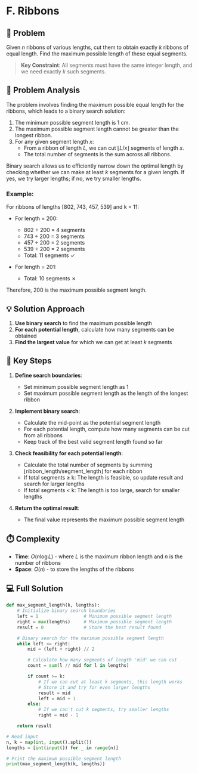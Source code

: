 # F. Ribbons

## 📝 Problem

Given $n$ ribbons of various lengths, cut them to obtain exactly $k$ ribbons of equal length. Find the maximum possible length of these equal segments.

> **Key Constraint**: All segments must have the same integer length, and we need exactly $k$ such segments.

## 🧠 Problem Analysis

The problem involves finding the maximum possible equal length for the ribbons, which leads to a binary search solution:

1. The minimum possible segment length is 1 cm.
2. The maximum possible segment length cannot be greater than the longest ribbon.
3. For any given segment length $x$:
   - From a ribbon of length $L$, we can cut $\lfloor L/x \rfloor$ segments of length $x$.
   - The total number of segments is the sum across all ribbons.

Binary search allows us to efficiently narrow down the optimal length by checking whether we can make at least $k$ segments for a given length. If yes, we try larger lengths; if no, we try smaller lengths.

### Example:

For ribbons of lengths [802, 743, 457, 539] and k = 11:

- For length = 200:

  - 802 ÷ 200 = 4 segments
  - 743 ÷ 200 = 3 segments
  - 457 ÷ 200 = 2 segments
  - 539 ÷ 200 = 2 segments
  - Total: 11 segments ✓

- For length = 201:
  - Total: 10 segments ✗

Therefore, 200 is the maximum possible segment length.

## 💡 Solution Approach

1. **Use binary search** to find the maximum possible length
2. **For each potential length**, calculate how many segments can be obtained
3. **Find the largest value** for which we can get at least $k$ segments

## 🔑 Key Steps

1. **Define search boundaries**:

   - Set minimum possible segment length as 1
   - Set maximum possible segment length as the length of the longest ribbon

2. **Implement binary search**:

   - Calculate the mid-point as the potential segment length
   - For each potential length, compute how many segments can be cut from all ribbons
   - Keep track of the best valid segment length found so far

3. **Check feasibility for each potential length**:

   - Calculate the total number of segments by summing ⌊ribbon_length/segment_length⌋ for each ribbon
   - If total segments ≥ k: The length is feasible, so update result and search for larger lengths
   - If total segments < k: The length is too large, search for smaller lengths

4. **Return the optimal result**:
   - The final value represents the maximum possible segment length

## ⏱️ Complexity

- **Time**: $O(n \log L)$ - where $L$ is the maximum ribbon length and $n$ is the number of ribbons
- **Space**: $O(n)$ - to store the lengths of the ribbons

## 💻 Full Solution

```python
def max_segment_length(k, lengths):
    # Initialize binary search boundaries
    left = 1                 # Minimum possible segment length
    right = max(lengths)     # Maximum possible segment length
    result = 0               # Store the best result found

    # Binary search for the maximum possible segment length
    while left <= right:
        mid = (left + right) // 2

        # Calculate how many segments of length 'mid' we can cut
        count = sum(l // mid for l in lengths)

        if count >= k:
            # If we can cut at least k segments, this length works
            # Store it and try for even larger lengths
            result = mid
            left = mid + 1
        else:
            # If we can't cut k segments, try smaller lengths
            right = mid - 1

    return result

# Read input
n, k = map(int, input().split())
lengths = [int(input()) for _ in range(n)]

# Print the maximum possible segment length
print(max_segment_length(k, lengths))
```
